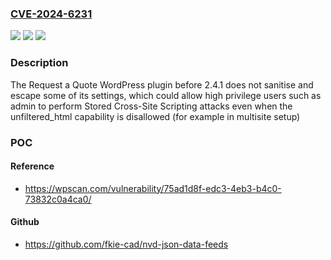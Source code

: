 ### [CVE-2024-6231](https://cve.mitre.org/cgi-bin/cvename.cgi?name=CVE-2024-6231)
![](https://img.shields.io/static/v1?label=Product&message=Request%20a%20Quote&color=blue)
![](https://img.shields.io/static/v1?label=Version&message=0%3C%202.4.1%20&color=brighgreen)
![](https://img.shields.io/static/v1?label=Vulnerability&message=CWE-79%20Cross-Site%20Scripting%20(XSS)&color=brighgreen)

### Description

The Request a Quote WordPress plugin before 2.4.1 does not sanitise and escape some of its settings, which could allow high privilege users such as admin to perform Stored Cross-Site Scripting attacks even when the unfiltered_html capability is disallowed (for example in multisite setup)

### POC

#### Reference
- https://wpscan.com/vulnerability/75ad1d8f-edc3-4eb3-b4c0-73832c0a4ca0/

#### Github
- https://github.com/fkie-cad/nvd-json-data-feeds

